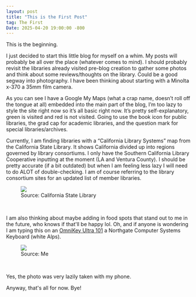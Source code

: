 ```yaml
---
layout: post
title: "This is the First Post"
tag: The First
Date: 2025-04-20 19:00:00 -800
---
```


<div class="body1">
This is the beginning.

I just decided to start this little blog for myself on a whim. My posts will probably be all over the place (whatever comes to mind). I should probably revisit the libraries already visited pre-blog creation to gather some photos and think about some reviews/thoughts on the library. Could be a good segway into photography. I have been thinking about starting with a Minolta x-370 a 35mm film camera.<br>

As you can see I have a Google My Maps (what a crap name, doesn’t roll off the tongue at all) embedded into the main part of the blog, I’m too lazy to style the site right now so it’s all basic right now. It’s pretty self-explanatory, green is visited and red is not visited. Going to use the book icon for public libraries, the grad cap for academic libraries, and the question mark for special libraries/archives.<br>

Currently, I am finding libraries with a “California Library Systems” map from the California State Library. It shows California divided up into regions governed by library consortiums. I only have the Southern California Library Cooperative inputting at the moment (LA and Ventura County). I should be pretty accurate (if a bit outdated) but when I am feeling less lazy I will need to do ALOT of double-checking. I am of course referring to the library consortium sites for an updated list of member libraries.<br>

<figure>
  <img src="/Library-Website/images/CLA-Library-Systems-Map.jpeg">
  <figcaption>Source: California State Library</figcaption>
</figure><br>

I am also thinking about maybe adding in food spots that stand out to me in the future, who knows if that'll be happy lol. Oh, and if anyone is wondering I am typing this on an <a href="https://web.archive.org/web/20240201173640/https://deskthority.net/wiki/Northgate_OmniKey/101">OmniKey Ultra 101</a> a Northgate Computer Systems Keyboard (white Alps).<br>

<figure>
  <img src="/Library-Website/images/omnikey101.jpg">
  <figcaption>Source: Me</figcaption>
</figure><br>

Yes, the photo was very lazily taken with my phone.<br>

Anyway, that's all for now. Bye!

</div>

